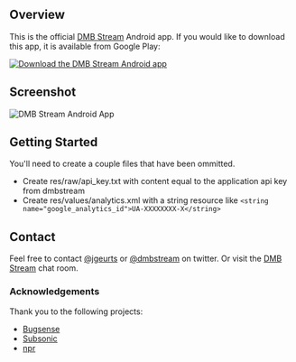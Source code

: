 ## Overview
This is the official [DMB Stream](http://dmbstream.com) Android app.  If you would like to download this app, it is available from Google Play:

[![Download the DMB Stream Android app](http://www.android.com/images/brand/get_it_on_play_logo_small.png)](http://bit.ly/HvAOrt)

## Screenshot

![DMB Stream Android App](https://lh3.ggpht.com/w_BmxoVA7IasE7FSmU28-XKSsx-RytxiraeNIm7-40RWobEFl3ghUsalqL84_TiTSEg)

## Getting Started
You'll need to create a couple files that have been ommitted.

* Create res/raw/api_key.txt with content equal to the application api key from dmbstream
* Create res/values/analytics.xml with a string resource like `<string name="google_analytics_id">UA-XXXXXXXX-X</string>`

## Contact
Feel free to contact [@jgeurts](http://twitter.com/jgeurts) or [@dmbstream](http://twitter.com/dmbstream) on twitter.  Or visit the [DMB Stream](http://dmbstream.com/chat) chat room.


### Acknowledgements
Thank you to the following projects:

* [Bugsense](http://bugsense.com)
* [Subsonic](http://www.subsonic.org)
* [npr](http://code.google.com/p/npr-android-app/)
